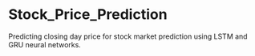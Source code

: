 # Stock_Price_Prediction
Predicting closing day price for stock market prediction using LSTM and GRU neural networks.
